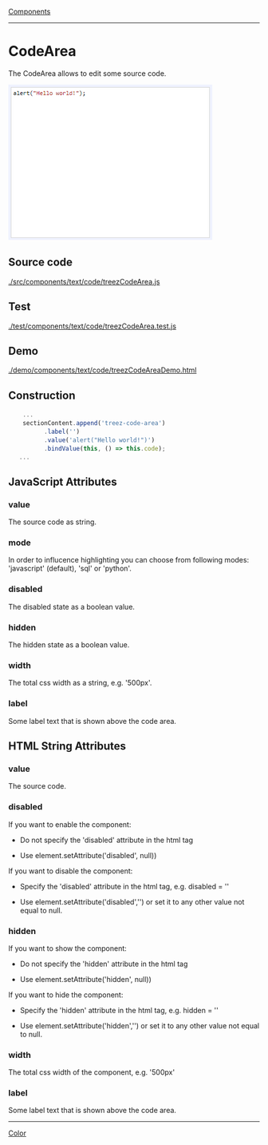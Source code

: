 [Components](../components.md)

----

# CodeArea
		
The CodeArea allows to edit some source code. 
	
![](../../../images/treez_code_area.png)
		
## Source code

[./src/components/text/code/treezCodeArea.js](../../../../src/components/text/code/treezCodeArea.js)

## Test

[./test/components/text/code/treezCodeArea.test.js](../../../../test/components/text/code/treezCodeArea.test.js)

## Demo

[./demo/components/text/code/treezCodeAreaDemo.html](../../../../demo/components/text/code/treezCodeAreaDemo.html)

## Construction

```javascript
    ...
    sectionContent.append('treez-code-area')
		  .label('')		  
		  .value('alert("Hello world!")')		
		  .bindValue(this, () => this.code);	
   ...
```

## JavaScript Attributes

### value

The source code as string. 

### mode

In order to influcence highlighting you can choose from following modes: 'javascript' (default), 'sql' or 'python'.

### disabled

The disabled state as a boolean value. 

### hidden

The hidden state as a boolean value.

### width

The total css width as a string, e.g. '500px'.

### label

Some label text that is shown above the code area.


## HTML String Attributes

### value

The source code.

### disabled

If you want to enable the component:

* Do not specify the 'disabled' attribute in the html tag

* Use element.setAttribute('disabled', null)) 

If you want to disable the component:

* Specify the 'disabled' attribute in the html tag, e.g. disabled = ''

* Use element.setAttribute('disabled','') or set it to any other value not equal to null. 

### hidden

If you want to show the component:

* Do not specify the 'hidden' attribute in the html tag

* Use element.setAttribute('hidden', null)) 

If you want to hide the component:

* Specify the 'hidden' attribute in the html tag, e.g. hidden = ''

* Use element.setAttribute('hidden','') or set it to any other value not equal to null. 

### width

The total css width of the component, e.g. '500px'

### label

Some label text that is shown above the code area.

 


----

[Color](../../../color/Color.md)
